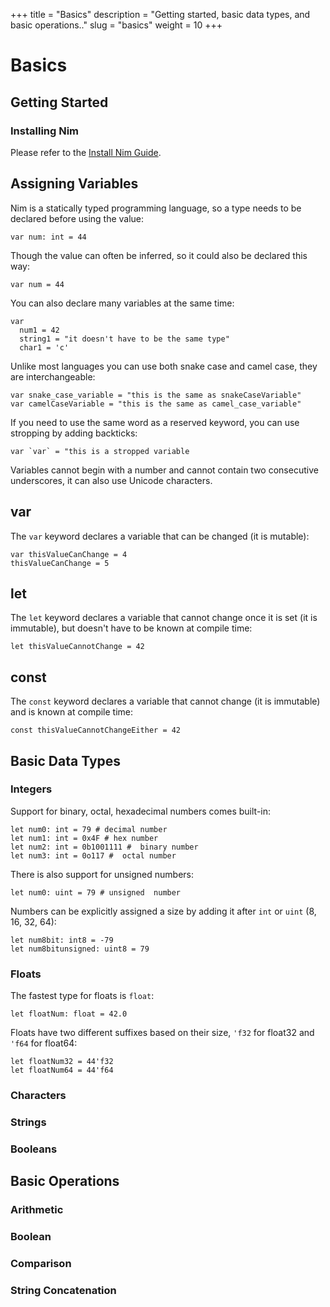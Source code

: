 +++
title = "Basics"
description = "Getting started, basic data types, and basic operations.."
slug = "basics"
weight = 10
+++

# Basics

## Getting Started

### Installing Nim

Please refer to the [Install Nim Guide](https://nim-lang.org/install.html).

## Assigning Variables

Nim is a statically typed programming language, so a type needs to be declared before using the value:

```
var num: int = 44
```

Though the value can often be inferred, so it could also be declared this way:

```
var num = 44
```

You can also declare many variables at the same time:

```
var
  num1 = 42
  string1 = "it doesn't have to be the same type"
  char1 = 'c'
```

Unlike most languages you can use both  snake case and camel case, they are interchangeable:

```
var snake_case_variable = "this is the same as snakeCaseVariable"
var camelCaseVariable = "this is the same as camel_case_variable"
```

If you need to use the same word as a reserved keyword, you can use stropping by adding backticks:

```
var `var` = "this is a stropped variable
```

Variables cannot begin with a number and cannot contain two consecutive underscores, it can also use Unicode characters.

## var

The `var` keyword declares a variable that can be changed (it is mutable):
```
var thisValueCanChange = 4
thisValueCanChange = 5
```

## let

The `let` keyword declares a variable that cannot change once it is set (it is immutable), but doesn't have to be known at compile time:

```
let thisValueCannotChange = 42
```

## const

The `const` keyword declares a variable that cannot change (it is immutable) and is known at compile time:

```
const thisValueCannotChangeEither = 42
```

## Basic Data Types

### Integers

Support for binary, octal, hexadecimal numbers comes built-in:
```
let num0: int = 79 # decimal number
let num1: int = 0x4F # hex number
let num2: int = 0b1001111 #  binary number
let num3: int = 0o117 #  octal number
```
There is also support for unsigned numbers:
```
let num0: uint = 79 # unsigned  number
```
Numbers can be explicitly assigned a size by adding it after `int` or `uint` (8, 16, 32, 64):
```
let num8bit: int8 = -79
let num8bitunsigned: uint8 = 79
```

### Floats

The fastest type for floats is `float`:

```
let floatNum: float = 42.0
```

Floats have two different suffixes based on their size, `'f32` for float32 and `'f64` for float64:

```
let floatNum32 = 44'f32
let floatNum64 = 44'f64
```

### Characters

### Strings

### Booleans

## Basic Operations

### Arithmetic

### Boolean

### Comparison

### String Concatenation
